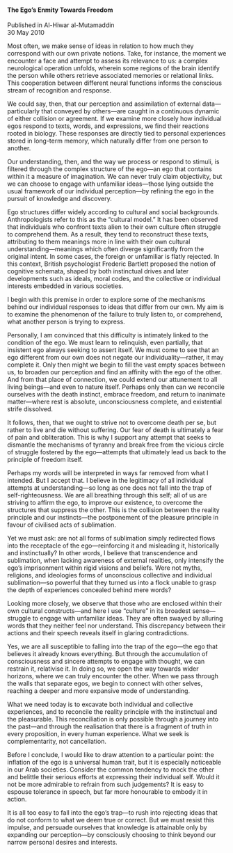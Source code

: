 <h4>The Ego’s Enmity Towards Freedom</h4>

Published in Al-Hiwar al-Mutamaddin
<br>
30 May 2010

Most often, we make sense of ideas in relation to how much they correspond with our own private notions. Take, for instance, the moment we encounter a face and attempt to assess its relevance to us: a complex neurological operation unfolds, wherein some regions of the brain identify the person while others retrieve associated memories or relational links. This cooperation between different neural functions informs the conscious stream of recognition and response.

We could say, then, that our perception and assimilation of external data—particularly that conveyed by others—are caught in a continuous dynamic of either collision or agreement. If we examine more closely how individual egos respond to texts, words, and expressions, we find their reactions rooted in biology. These responses are directly tied to personal experiences stored in long-term memory, which naturally differ from one person to another.

Our understanding, then, and the way we process or respond to stimuli, is filtered through the complex structure of the ego—an ego that contains within it a measure of imagination. We can never truly claim objectivity, but we can choose to engage with unfamiliar ideas—those lying outside the usual framework of our individual perception—by refining the ego in the pursuit of knowledge and discovery.

Ego structures differ widely according to cultural and social backgrounds. Anthropologists refer to this as the “cultural model.” It has been observed that individuals who confront texts alien to their own culture often struggle to comprehend them. As a result, they tend to reconstruct these texts, attributing to them meanings more in line with their own cultural understanding—meanings which often diverge significantly from the original intent. In some cases, the foreign or unfamiliar is flatly rejected. In this context, British psychologist Frederic Bartlett proposed the notion of cognitive schemata, shaped by both instinctual drives and later developments such as ideals, moral codes, and the collective or individual interests embedded in various societies.

I begin with this premise in order to explore some of the mechanisms behind our individual responses to ideas that differ from our own. My aim is to examine the phenomenon of the failure to truly listen to, or comprehend, what another person is trying to express.

Personally, I am convinced that this difficulty is intimately linked to the condition of the ego. We must learn to relinquish, even partially, that insistent ego always seeking to assert itself. We must come to see that an ego different from our own does not negate our individuality—rather, it may complete it. Only then might we begin to fill the vast empty spaces between us, to broaden our perception and find an affinity with the ego of the other. And from that place of connection, we could extend our attunement to all living beings—and even to nature itself. Perhaps only then can we reconcile ourselves with the death instinct, embrace freedom, and return to inanimate matter—where rest is absolute, unconsciousness complete, and existential strife dissolved.

It follows, then, that we ought to strive not to overcome death per se, but rather to live and die without suffering. Our fear of death is ultimately a fear of pain and obliteration. This is why I support any attempt that seeks to dismantle the mechanisms of tyranny and break free from the vicious circle of struggle fostered by the ego—attempts that ultimately lead us back to the principle of freedom itself.

Perhaps my words will be interpreted in ways far removed from what I intended. But I accept that. I believe in the legitimacy of all individual attempts at understanding—so long as one does not fall into the trap of self-righteousness. We are all breathing through this self; all of us are striving to affirm the ego, to improve our existence, to overcome the structures that suppress the other. This is the collision between the reality principle and our instincts—the postponement of the pleasure principle in favour of civilised acts of sublimation.

Yet we must ask: are not all forms of sublimation simply redirected flows into the receptacle of the ego—reinforcing it and misleading it, historically and instinctually? In other words, I believe that transcendence and sublimation, when lacking awareness of external realities, only intensify the ego’s imprisonment within rigid visions and beliefs. Were not myths, religions, and ideologies forms of unconscious collective and individual sublimation—so powerful that they turned us into a flock unable to grasp the depth of experiences concealed behind mere words?

Looking more closely, we observe that those who are enclosed within their own cultural constructs—and here I use “culture” in its broadest sense—struggle to engage with unfamiliar ideas. They are often swayed by alluring words that they neither feel nor understand. This discrepancy between their actions and their speech reveals itself in glaring contradictions.

Yes, we are all susceptible to falling into the trap of the ego—the ego that believes it already knows everything. But through the accumulation of consciousness and sincere attempts to engage with thought, we can restrain it, relativise it. In doing so, we open the way towards wider horizons, where we can truly encounter the other. When we pass through the walls that separate egos, we begin to connect with other selves, reaching a deeper and more expansive mode of understanding.

What we need today is to excavate both individual and collective experiences, and to reconcile the reality principle with the instinctual and the pleasurable. This reconciliation is only possible through a journey into the past—and through the realisation that there is a fragment of truth in every proposition, in every human experience. What we seek is complementarity, not cancellation.

Before I conclude, I would like to draw attention to a particular point: the inflation of the ego is a universal human trait, but it is especially noticeable in our Arab societies. Consider the common tendency to mock the other and belittle their serious efforts at expressing their individual self. Would it not be more admirable to refrain from such judgements? It is easy to espouse tolerance in speech, but far more honourable to embody it in action.

It is all too easy to fall into the ego’s trap—to rush into rejecting ideas that do not conform to what we deem true or correct. But we must resist this impulse, and persuade ourselves that knowledge is attainable only by expanding our perception—by consciously choosing to think beyond our narrow personal desires and interests.